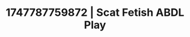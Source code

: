 ---
categories:
- Chastity play
- Breath play
- Gender-fluid lovers
- Lip gloss fantasy
- Public sex
image: /assets/images/1747787759872.jpg
layout: post
seo:
  description: Featured content with exclusive Scat Fetish, ABDL Play. HD images available.
  keywords: Scat Fetish, ABDL Play
  og_image: /assets/images/1747787759872.jpg
  schema_type: VisualArtwork
tags:
- ABDL Play
- Scat Fetish
- '#1747787759872'
title: 1747787759872 | Scat Fetish ABDL Play
---